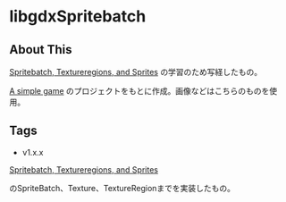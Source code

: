 # libgdxSpritebatch

## About This

[Spritebatch, Textureregions, and Sprites](https://github.com/libgdx/libgdx/wiki/Spritebatch%2C-Textureregions%2C-and-Sprites)
の学習のため写経したもの。

[A simple game](https://github.com/libgdx/libgdx/wiki/A-simple-game)
のプロジェクトをもとに作成。画像などはこちらのものを使用。

## Tags

* v1.x.x

[Spritebatch, Textureregions, and Sprites](https://github.com/libgdx/libgdx/wiki/Spritebatch%2C-Textureregions%2C-and-Sprites)

のSpriteBatch、Texture、TextureRegionまでを実装したもの。

